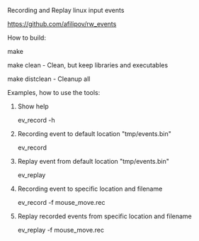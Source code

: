 Recording and Replay linux input events

https://github.com/afilipov/rw_events

How to build:

make

make clean     - Clean, but keep libraries and executables

make distclean - Cleanup all

Examples, how to use the tools:

1. Show help

	ev_record -h

2. Recording event to default location "tmp/events.bin"

	ev_record

3. Replay event from default location "tmp/events.bin"

	ev_replay

4. Recording event to specific location and filename

	ev_record -f mouse_move.rec

5. Replay recorded events from specific location and filename

	ev_replay -f mouse_move.rec
